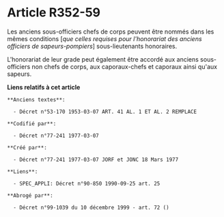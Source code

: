 # Article R352-59

Les anciens sous-officiers chefs de corps peuvent être nommés dans les mêmes conditions [*que celles requises pour
l'honorariat des anciens officiers de sapeurs-pompiers*] sous-lieutenants honoraires.

L'honorariat de leur grade peut également être accordé aux anciens sous-officiers non chefs de corps, aux caporaux-chefs et
caporaux ainsi qu'aux sapeurs.

**Liens relatifs à cet article**

	**Anciens textes**:

	  - Décret n°53-170 1953-03-07 ART. 41 AL. 1 ET AL. 2 REMPLACE

	**Codifié par**:

	  - Décret n°77-241 1977-03-07

	**Créé par**:

	  - Décret n°77-241 1977-03-07 JORF et JONC 18 Mars 1977

	**Liens**:

	  - SPEC_APPLI: Décret n°90-850 1990-09-25 art. 25

	**Abrogé par**:

	  - Décret n°99-1039 du 10 décembre 1999 - art. 72 ()
